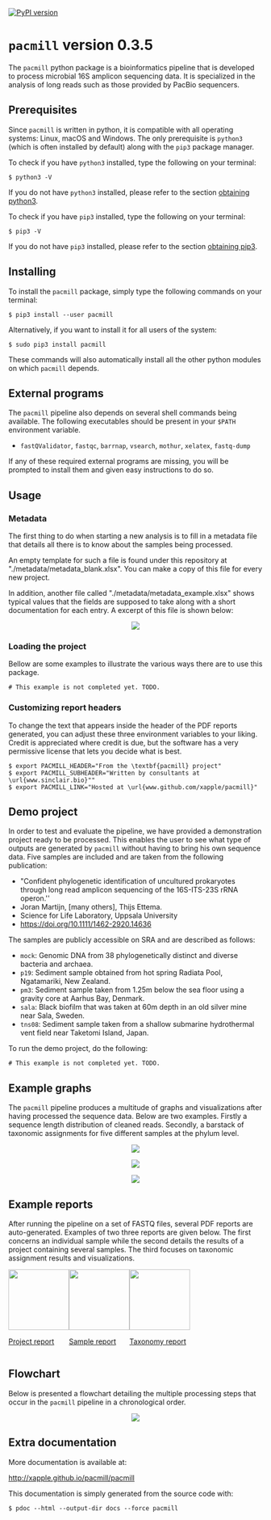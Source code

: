 [![PyPI version](https://badge.fury.io/py/pacmill.svg)](https://badge.fury.io/py/pacmill)

# `pacmill` version 0.3.5

The `pacmill` python package is a bioinformatics pipeline that is developed to process microbial 16S amplicon sequencing data. It is specialized in the analysis of long reads such as those provided by PacBio sequencers.

## Prerequisites

Since `pacmill` is written in python, it is compatible with all operating systems: Linux, macOS and Windows. The only prerequisite is `python3` (which is often installed by default) along with the `pip3` package manager.

To check if you have `python3` installed, type the following on your terminal:

    $ python3 -V

If you do not have `python3` installed, please refer to the section [obtaining python3](docs/markdown/installing_tips.md#obtaining-python3).

To check if you have `pip3` installed, type the following on your terminal:

    $ pip3 -V

If you do not have `pip3` installed, please refer to the section [obtaining pip3](docs/markdown/installing_tips.md#obtaining-pip3).

## Installing

To install the `pacmill` package, simply type the following commands on your terminal:

    $ pip3 install --user pacmill

Alternatively, if you want to install it for all users of the system:

    $ sudo pip3 install pacmill

These commands will also automatically install all the other python modules on which `pacmill` depends.

## External programs

The `pacmill` pipeline also depends on several shell commands being available. The following executables should be present in your `$PATH` environment variable.

* `fastQValidator`, `fastqc`, `barrnap`, `vsearch`, `mothur`, `xelatex`, `fastq-dump`

If any of these required external programs are missing, you will be prompted to install them and given easy instructions to do so.

## Usage

### Metadata

The first thing to do when starting a new analysis is to fill in a metadata file that details all there is to know about the samples being processed.

An empty template for such a file is found under this repository at "./metadata/metadata_blank.xlsx". You can make a copy of this file for every new project.
 
 In addition, another file called "./metadata/metadata_example.xlsx" shows typical values that the fields are supposed to take along with a short documentation for each entry. A excerpt of this file is shown below:
 
 <p align="center">
 <img src="docs/images/metadata_screenshot.png?raw=true">
 </p>

### Loading the project

Bellow are some examples to illustrate the various ways there are to use this package.

    # This example is not completed yet. TODO.

### Customizing report headers

To change the text that appears inside the header of the PDF reports generated, you can adjust these three environment variables to your liking. Credit is appreciated where credit is due, but the software has a very permissive license that lets you decide what is best.

    $ export PACMILL_HEADER="From the \textbf{pacmill} project"
    $ export PACMILL_SUBHEADER="Written by consultants at \url{www.sinclair.bio}""
    $ export PACMILL_LINK="Hosted at \url{www.github.com/xapple/pacmill}"

## Demo project

In order to test and evaluate the pipeline, we have provided a demonstration project ready to be processed. This enables the user to see what type of outputs are generated by `pacmill` without having to bring his own sequence data. Five samples are included and are taken from the following publication:

* "Confident phylogenetic identification of uncultured prokaryotes through long read amplicon sequencing of the 16S-ITS-23S rRNA operon.''
* Joran Martijn, [many others], Thijs Ettema.
* Science for Life Laboratory, Uppsala University
* https://doi.org/10.1111/1462-2920.14636

The samples are publicly accessible on SRA and are described as follows:

* `mock`: Genomic DNA from 38 phylogenetically distinct and diverse bacteria and archaea.
* `p19`: Sediment sample obtained from hot spring Radiata Pool, Ngatamariki, New Zealand.
* `pm3`: Sediment sample taken from 1.25m below the sea floor using a gravity core at Aarhus Bay, Denmark.
* `sala`: Black biofilm that was taken at 60m depth in an old silver mine near Sala, Sweden.
* `tns08`: Sediment sample taken from a shallow submarine hydrothermal vent field near Taketomi Island, Japan.

To run the demo project, do the following:

    # This example is not completed yet. TODO.

## Example graphs 

The `pacmill` pipeline produces a multitude of graphs and visualizations after having processed the sequence data. Below are two examples. Firstly a sequence length distribution of cleaned reads. Secondly, a barstack of taxonomic assignments for five different samples at the phylum level.

<p align="center">
<img src="docs/images/demo_len_hist.png?raw=true">
</p>

<p align="center">
<img src="docs/images/demo_barstack.png?raw=true">
</p>

<p align="center">
<img src="docs/images/demo_legend.png?raw=true">
</p>

## Example reports

After running the pipeline on a set of FASTQ files, several PDF reports are auto-generated. Examples of two three reports are given below. The first concerns an individual sample while the second details the results of a project containing several samples. The third focuses on taxonomic assignment results and visualizations.

<div style="display:flex;">

<a href="https://xapple.github.io/pacmill/demo_reports/project.pdf" class="image fit" target="_blank">
<img src="docs/images/pdf_icon.png" width="120em">
<p>Project report</p></a>

<a href="https://xapple.github.io/pacmill/demo_reports/sample.pdf" class="image fit" target="_blank">
<img src="docs/images/pdf_icon.png" width="120em">
<p>Sample report</p></a>

<a href="https://xapple.github.io/pacmill/demo_reports/taxonomy.pdf" class="image fit" target="_blank">
<img src="docs/images/pdf_icon.png" width="120em">
<p>Taxonomy report</p></a>

</div>

## Flowchart

Below is presented a flowchart detailing the multiple processing steps that occur in the `pacmill` pipeline in a chronological order.

<p align="center">
<img src="docs/images/flowchart.png?raw=true">
</p>


## Extra documentation

More documentation is available at:

<http://xapple.github.io/pacmill/pacmill>

This documentation is simply generated from the source code with:

    $ pdoc --html --output-dir docs --force pacmill